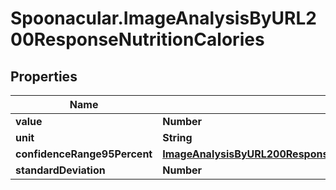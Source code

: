 # Spoonacular.ImageAnalysisByURL200ResponseNutritionCalories

## Properties

Name | Type | Description | Notes
------------ | ------------- | ------------- | -------------
**value** | **Number** |  | 
**unit** | **String** |  | 
**confidenceRange95Percent** | [**ImageAnalysisByURL200ResponseNutritionCaloriesConfidenceRange95Percent**](ImageAnalysisByURL200ResponseNutritionCaloriesConfidenceRange95Percent.md) |  | 
**standardDeviation** | **Number** |  | 


